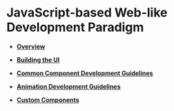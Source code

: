 # JavaScript-based Web-like Development Paradigm<a name="EN-US_TOPIC_0000001218671843"></a>

-   **[Overview](ui-js-overview.md)**  

-   **[Building the UI](ui-js-building-ui.md)**  

-   **[Common Component Development Guidelines](ui-js-common-components.md)**  

-   **[Animation Development Guidelines](ui-js-animate.md)**  

-   **[Custom Components](ui-js-custom-components.md)**  


